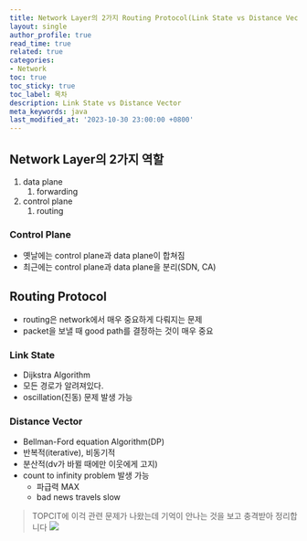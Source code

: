 ```yaml
---
title: Network Layer의 2가지 Routing Protocol(Link State vs Distance Vector)
layout: single
author_profile: true
read_time: true
related: true
categories:
- Network
toc: true
toc_sticky: true
toc_label: 목차
description: Link State vs Distance Vector
meta_keywords: java
last_modified_at: '2023-10-30 23:00:00 +0800'
---
```

## Network Layer의 2가지 역할
1. data plane
	1. forwarding
2. control plane
	1. routing

### Control Plane
- 옛날에는 control plane과 data plane이 합쳐짐
- 최근에는 control plane과 data plane을 분리(SDN, CA)

## Routing Protocol
- routing은 network에서 매우 중요하게 다뤄지는 문제
- packet을 보낼 때 good path를 결정하는 것이 매우 중요

### Link State
- Dijkstra Algorithm
- 모든 경로가 알려져있다.
- oscillation(진동) 문제 발생 가능

### Distance Vector
- Bellman-Ford equation Algorithm(DP)
- 반복적(iterative), 비동기적
- 분산적(dv가 바뀔 때에만 이웃에게 고지)
- count to infinity problem 발생 가능
	- 파급력 MAX
	- bad news travels slow

 > TOPCIT에 이걱 관련 문제가 나왔는데 기억이 안나는 것을 보고 충격받아 정리합니다
![](https://i.imgur.com/wpJVqh0.jpg)
